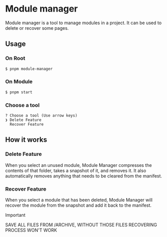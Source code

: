 # Module manager

Module manager is a tool to manage modules in a project. It can be used to delete or recover some pages.

## Usage

### On Root

```bash
$ pnpm module-manager
```

### On Module

```bash
$ pnpm start
```

### Choose a tool

```
? Choose a tool (Use arrow keys)
❯ Delete Feature
  Recover Feature
```

## How it works

### Delete Feature

When you select an unused module, Module Manager compresses the contents of that folder, takes a snapshot of it, and removes it. It also automatically removes anything that needs to be cleared from the manifest.

### Recover Feature

When you select a module that has been deleted, Module Manager will recover the module from the snapshot and add it back to the manifest.

> [!IMPORTANT]  
> SAVE ALL FILES FROM /ARCHIVE, WITHOUT THOSE FILES RECOVERING PROCESS WON'T WORK
